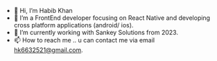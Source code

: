 - 👋 Hi, I’m Habib Khan
- 👀 I’m a FrontEnd developer focusing on React Native and developing cross platform applications (android/ ios).
- 🌱 I’m currently working with Sankey Solutions from 2023.
- 📫 How to reach me .. u can contact me via email hk6632521@gmail.com.

<!---
Mr-khan1100/Mr-khan1100 is a ✨ special ✨ repository because its `README.md` (this file) appears on your GitHub profile.
You can click the Preview link to take a look at your changes.
--->
